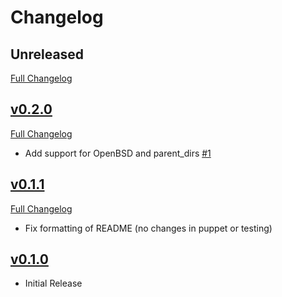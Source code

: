 Changelog
=========

## Unreleased
[Full Changelog](https://github.com/pcfens/puppet-static_custom_facts/compare/v0.1.0...HEAD)

## [v0.2.0](https://github.com/pcfens/puppet-static_custom_facts/tree/v0.2.0)
[Full Changelog](https://github.com/pcfens/puppet-static_custom_facts/compare/v0.1.1...v0.2.0)

- Add support for OpenBSD and parent_dirs [\#1](https://github.com/pcfens/puppet-static_custom_facts/pull/1)


## [v0.1.1](https://github.com/pcfens/puppet-static_custom_facts/tree/v0.1.0)
[Full Changelog](https://github.com/pcfens/puppet-static_custom_facts/compare/v0.1.0...v0.1.1)

- Fix formatting of README (no changes in puppet or testing)

## [v0.1.0](https://github.com/pcfens/puppet-static_custom_facts/tree/v0.1.0)

- Initial Release
